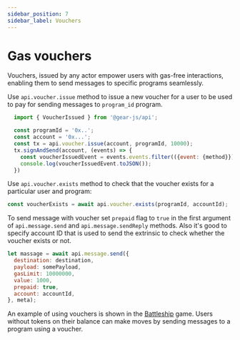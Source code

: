 ```yaml
---
sidebar_position: 7
sidebar_label: Vouchers
---
```


# Gas vouchers

Vouchers, issued by any actor empower users with gas-free interactions, enabling them to send messages to specific programs seamlessly.

Use `api.voucher.issue` method to issue a new voucher for a user to be used to pay for sending messages to `program_id` program.

```javascript
  import { VoucherIssued } from '@gear-js/api';

  const programId = '0x..';
  const account = '0x...';
  const tx = api.voucher.issue(account, programId, 10000);
  tx.signAndSend(account, (events) => {
    const voucherIssuedEvent = events.events.filter(({event: {method}}) => method === 'VoucherIssued') as VoucherIssued;
    console.log(voucherIssuedEvent.toJSON());
  })
```

Use `api.voucher.exists` method to check that the voucher exists for a particular user and program:

```javascript
const voucherExists = await api.voucher.exists(programId, accountId);
```

To send message with voucher set `prepaid` flag to `true` in the first argument of `api.message.send` and `api.message.sendReply` methods. Also it's good to specify account ID that is used to send the extrinsic to check whether the voucher exists or not.

```javascript
let massage = await api.message.send({
  destination: destination,
  payload: somePayload,
  gasLimit: 10000000,
  value: 1000,
  prepaid: true,
  account: accountId,
}, meta);
```

An example of using vouchers is shown in the [Battleship](/examples/Gaming/battleship.md) game. Users without tokens on their balance can make moves by sending messages to a program using a voucher.
